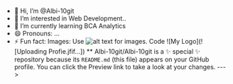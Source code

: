 - 👋 Hi, I’m @Albi-10git
- 👀 I’m interested in Web Development..
- 🌱 I’m currently learning BCA Analytics
- 😄 Pronouns: ...
- ⚡ Fun fact:
Images: Use ![alt text](URL) for images.
Code
![My Logo](![Uploading Profie.jfif…])
**
Albi-10git/Albi-10git is a ✨ special ✨ repository because its `README.md` (this file) appears on your GitHub profile.
You can click the Preview link to take a look at your changes.
--->
